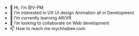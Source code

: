- 👋 Hi, I’m @V-PM
- 👀 I’m interested in UX UI design Animation all in Development 
- 🌱 I’m currently learning AR/VR
- 💞️ I’m looking to collaborate on Web development
- 📫 How to reach me mychhabee.com
<!--- 😄 Pronouns: ...
- ⚡ Fun fact: ...--->

<!---
V-PM/V-PM is a ✨ special ✨ repository because its `README.md` (this file) appears on your GitHub profile.
You can click the Preview link to take a look at your changes.
--->
